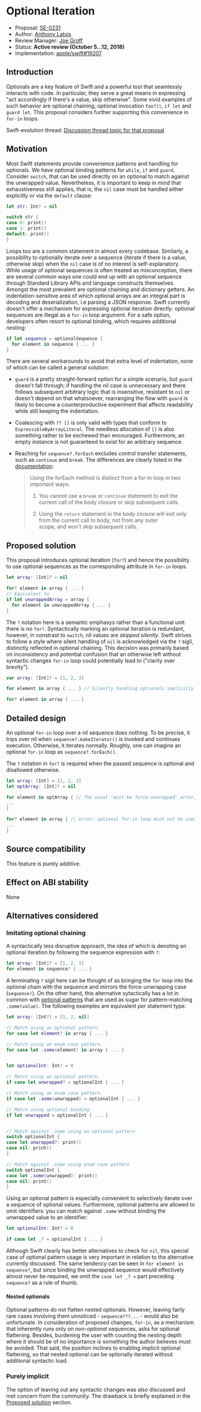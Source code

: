 # Optional Iteration

* Proposal: [SE-0231](0231-optional-iteration.md)
* Author: [Anthony Latsis](https://github.com/AnthonyLatsis)
* Review Manager: [Joe Groff](https://github.com/jckarter)
* Status: **Active review (October 5...12, 2018)**
* Implementation: [apple/swift#19207](https://github.com/apple/swift/pull/19207)

## Introduction

Optionals are a key feature of Swift and a powerful tool that seamlessly interacts with code. In particular, they serve a great means in expressing "act accordingly if there's a value, skip otherwise". Some vivid examples of such behavior are optional chaining, optional invocation `foo?()`, `if let` and `guard let`. This proposal considers further supporting this convenience in `for-in` loops.

Swift-evolution thread: [Discussion thread topic for that proposal](https://forums.swift.org/t/another-try-at-allowing-optional-iteration/14376?u=anthonylatsis)

## Motivation

Most Swift statements provide convenience patterns and handling for optionals. We have optional binding patterns for `while`, `if` and `guard`. Consider `switch`, that can be used directly on an optional to match against the unwrapped value. Nevertheless, it is important to keep in mind that exhaustiveness still applies, that is, the `nil` case must be handled either explicitly or via the `default` clause:

```swift
let str: Int? = nil

switch str {
case 0: print()
case 1: print()
default: print()
}
```

Loops too are a common statement in almost every codebase. Similarly, a possibility to optionally iterate over a sequence (iterate if there is a value, otherwise skip) when the `nil` case is of no interest is self-explanatory. While usage of optional sequences is often treated as misconception, there are several common ways one could end up with an optional sequence through Standard Library APIs and language constructs themselves. Amongst the most prevalent are optional chaining and dictionary getters. An indentation-sensitive area of which optional arrays are an integral part is decoding and deserialization, i.e parsing a JSON response.
Swift currently doesn't offer a mechanism for expressing optional iteration directly: optional sequences are illegal as a `for-in` loop argument. For a safe option, developers often resort to optional binding, which requires additional nesting:

```swift
if let sequence = optionalSequence {
  for element in sequence { ... }
}
```
There are several workarounds to avoid that extra level of indentation, none of which can be called a general solution:
* `guard` is a pretty straight-forward option for a simple scenario, but `guard` doesn't fall through; if handling the nil case is unnecessary and there follows subsequent arbitrary logic that is insensitive, resistant to `nil` or doesn't depend on that whatsoever, rearranging the flow with `guard` is likely to become a counterproductive experiment that affects readability while still keeping the indentation.
* Coalescing with `?? []` is only valid with types that conform to `ExpressibleByArrayLiteral`. The needless allocation of `[]` is also something rather to be eschewed than encouraged. Furthermore, an empty instance is not guaranteed to exist for an arbitrary sequence.
* Reaching for `sequence?.forEach` excludes control transfer statements, such as `continue` and `break`. The differences are clearly listed in the [documentation](https://developer.apple.com/documentation/swift/sequence/3018367-foreach):

  > Using the forEach method is distinct from a for-in loop in two important ways:
  >
  > 1. You cannot use a `break` or `continue` statement to exit the current call of the body closure or skip subsequent calls.
  >
  > 2. Using the `return` statement in the body closure will exit only from the current call to body, not from any outer   
  >    scope, and won’t skip subsequent calls.

## Proposed solution

This proposal introduces optional iteration (`for?`) and hence the possibility to use optional sequences as the corresponding attribute in `for-in` loops. 

``` swift 
let array: [Int]? = nil

for? element in array { ... }
// Equivalent to
if let unwrappedArray = array {
  for element in unwrappedArray { ... }
}
```

The `?` notation here is a semantic emphasys rather than a functional unit: there is no `for!`. Syntactically marking an optional iteration is redundant, however, in constrast to `switch`, nil values are *skipped silently*. Swift strives to follow a style where silent handling of `nil` is acknowledged via the `?` sigil, distinctly reflected in optional chaining. This decision was primarily based on inconsistency and potential confusion that an otherwise left without syntactic changes `for-in` loop could potentially lead to ("clarity over brevity").  

``` swift
var array: [Int]? = [1, 2, 3]

for element in array { ... } // Silently handling optionals implicitly is a style that Swift prefers to eschew.

for? element in array { ... }

```

## Detailed design

An optional `for-in` loop over a nil sequence does nothing. To be precise, it trips over nil when `sequence?.makeIterator()` is invoked and continues execution. Otherwise, it iterates normally. Roughly, one can imagine an optional `for-in` loop as `sequence?.forEach()`. 

The `?` notation in `for?` is required when the passed sequence is optional and disallowed otherwise.
```swift
let array: [Int] = [1, 2, 3]
let optArray: [Int]? = nil

for element in optArray { // The usual 'must be force-unwrapped' error, but with the preffered fixit to use 'for?' 
...
}

for? element in array { // error: optional for-in loop must not be used on a non-optional sequence of type '[Int]'
...
}
```

## Source compatibility

This feature is purely additive.

## Effect on ABI stability

None

## Alternatives considered

### Imitating optional chaining

A syntactically less disruptive approach, the idea of which is denoting an optional iteration by following the sequence expression with `?`:

```swift 
let array: [Int]? = [1, 2, 3]
for element in sequence? { ... }
```
A terminating `?` sigil here can be thought of as bringing the `for` loop into the optional chain with the sequence and mirrors the force-unwrapping case (`sequence!`). On the other hand, this alternative sytactically has a lot in common with [optional patterns](https://docs.swift.org/swift-book/ReferenceManual/Patterns.html#grammar_optional-pattern) that are used as sugar for pattern-matching `.some(value)`. The following examples are equivalent per statement type:

```swift
let array: [Int?] = [1, 2, nil]

// Match using an optional pattern.
for case let element? in array { ... }

// Match using an enum case pattern.
for case let .some(element) in array { ... }


let optionalInt: Int? = 0

// Match using an optional pattern.
if case let unwrapped? = optionalInt { ... }

// Match using an enum case pattern.
if case let .some(unwrapped) = optionalInt { ... }

// Match using optional binding. 
if let unwrapped = optionalInt { ... }


// Match against .some using an optional pattern
switch optionalInt {
case let unwrapped?: print()
case nil: print()
}

// Match against .some using enum case pattern
switch optionalInt {
case let .some(unwrapped): print()
case nil: print()
}
```

Using an optional pattern is especially convenient to selectively iterate over a sequence of optional values. Furthermore, optional patterns are allowed to omit identifiers: you can match against `.some` without binding the unwrapped value to an identifier:

```swift
let optionalInt: Int? = 0

if case let _? = optionalInt { ... }
```

Although Swift clearly has better alternatives to check for `nil`, this special case of optional pattern usage is very important in relation to the alternative currently discussed. The same tendency can be seen in `for element in sequence?`, but since binding the unwrapped sequence would effectively almost never be required, we omit the `case let _? =` part preceding `sequence?` as a rule of thumb. 

#### Nested optionals

Optional patterns do not flatten nested optionals. However, leaving fairly rare cases involving them unnoticed - `sequence???...` - would also be unfortunate. In consideration of proposed changes, `for-in`, as a mechanism that inherently runs only on *non-optional* sequences, asks for optional flattening. Besides, burdening the user with counting the nesting depth where it should be of no importance is something the author believes must be avoided. That said, the position inclines to enabling implicit optional flattening, so that nested optional can be optionally iterated without additional syntactic load.

### Purely implicit

The option of leaving out any syntactic changes was also discussed and met concern from the community. The drawback is briefly explained in the [Proposed solution](#proposed-solution) section.
